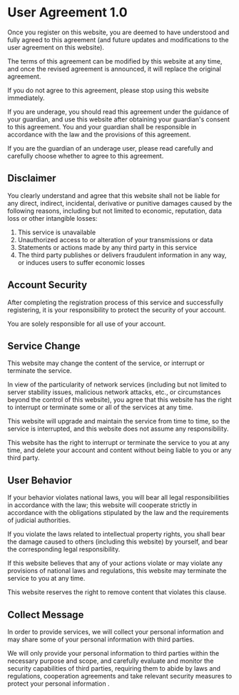 # User Agreement 1.0

Once you register on this website, you are deemed to have understood and fully agreed to this agreement (and future updates and modifications to the user agreement on this website).

The terms of this agreement can be modified by this website at any time, and once the revised agreement is announced, it will replace the original agreement.

If you do not agree to this agreement, please stop using this website immediately.

If you are underage, you should read this agreement under the guidance of your guardian, and use this website after obtaining your guardian's consent to this agreement. You and your guardian shall be responsible in accordance with the law and the provisions of this agreement.

If you are the guardian of an underage user, please read carefully and carefully choose whether to agree to this agreement.

## Disclaimer

You clearly understand and agree that this website shall not be liable for any direct, indirect, incidental, derivative or punitive damages caused by the following reasons, including but not limited to economic, reputation, data loss or other intangible losses:

1. This service is unavailable
1. Unauthorized access to or alteration of your transmissions or data
1. Statements or actions made by any third party in this service
1. The third party publishes or delivers fraudulent information in any way, or induces users to suffer economic losses

## Account Security

After completing the registration process of this service and successfully registering, it is your responsibility to protect the security of your account.

You are solely responsible for all use of your account.

## Service Change

This website may change the content of the service, or interrupt or terminate the service.

In view of the particularity of network services (including but not limited to server stability issues, malicious network attacks, etc., or circumstances beyond the control of this website), you agree that this website has the right to interrupt or terminate some or all of the services at any time.

This website will upgrade and maintain the service from time to time, so the service is interrupted, and this website does not assume any responsibility.

This website has the right to interrupt or terminate the service to you at any time, and delete your account and content without being liable to you or any third party.

## User Behavior

If your behavior violates national laws, you will bear all legal responsibilities in accordance with the law; this website will cooperate strictly in accordance with the obligations stipulated by the law and the requirements of judicial authorities.

If you violate the laws related to intellectual property rights, you shall bear the damage caused to others (including this website) by yourself, and bear the corresponding legal responsibility.

If this website believes that any of your actions violate or may violate any provisions of national laws and regulations, this website may terminate the service to you at any time.

This website reserves the right to remove content that violates this clause.

## Collect Message

In order to provide services, we will collect your personal information and may share some of your personal information with third parties.

We will only provide your personal information to third parties within the necessary purpose and scope, and carefully evaluate and monitor the security capabilities of third parties, requiring them to abide by laws and regulations, cooperation agreements and take relevant security measures to protect your personal information .
